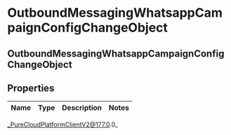 # OutboundMessagingWhatsappCampaignConfigChangeObject

## OutboundMessagingWhatsappCampaignConfigChangeObject

## Properties

|Name | Type | Description | Notes|
|------------ | ------------- | ------------- | -------------|



_PureCloudPlatformClientV2@177.0.0_
